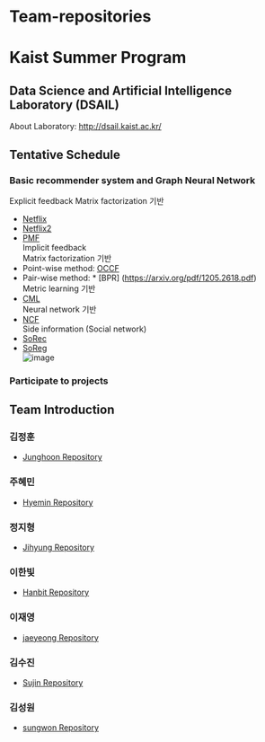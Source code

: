 # Team-repositories

# **Kaist Summer Program**  

## Data Science and Artificial Intelligence Laboratory (DSAIL)
About Laboratory: http://dsail.kaist.ac.kr/

## Tentative Schedule
### Basic recommender system and Graph Neural Network
Explicit feedback
Matrix factorization 기반
* [Netflix](https://dl.acm.org/doi/pdf/10.1145/1401890.1401944)
* [Netflix2](https://datajobs.com/data-science-repo/Recommender-Systems-[Netflix].pdf)
* [PMF](https://papers.nips.cc/paper/2007/file/d7322ed717dedf1eb4e6e52a37ea7bcd-Paper.pdf)  
Implicit feedback  
Matrix factorization 기반  
* Point-wise method: [OCCF](http://yifanhu.net/PUB/cf.pdf)  
* Pair-wise method: * [BPR] (https://arxiv.org/pdf/1205.2618.pdf)  
Metric learning 기반  
* [CML](http://www.cs.cornell.edu/~ylongqi/paper/HsiehYCLBE17.pdf)  
Neural network 기반  
* [NCF](https://arxiv.org/pdf/1708.05031.pdf)  
Side information (Social network)  
* [SoRec](http://web.cs.ucla.edu/~yzsun/classes/2014Spring_CS7280/Papers/Recommendation/paper_cikm08_sorec_hao.pdf)  
* [SoReg](https://dennyzhou.github.io/papers/RSR.pdf)  
![image](https://user-images.githubusercontent.com/40378824/123631053-46ff0200-d851-11eb-816c-fe473d95ce00.png)  

### Participate to projects


## Team Introduction  
### 김정훈
* [Junghoon Repository](https://github.com/jhkim611/2021_summer_internship)  

### 주혜민  
* [Hyemin Repository](https://github.com/hyemin1826/DSAIL_2021.git)  

### 정지형
* [Jihyung Repository](https://github.com/JhngJng/Summer_Internship_2021)  

### 이한빛
* [Hanbit Repository](https://github.com/hanbitlee/summer_2021)  

### 이재영  
* [jaeyeong Repository](https://github.com/JaeyeongLee1/DSAIL_summer_internship)  

### 김수진  
* [Sujin Repository](https://github.com/sujin53/2021_Summer_Internship)    

### 김성원  
* [sungwon Repository](https://github.com/kpiswon/2021_DSAIL_summer_internship)  
